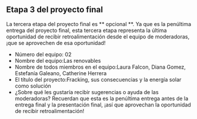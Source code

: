 ## Etapa 3 del proyecto final

La tercera etapa del proyecto final es ** opcional **. Ya que es la penúltima entrega del proyecto final, esta tercera etapa representa la última oportunidad de recibir retroalimentación desde el equipo de moderadoras, ¡que se aprovechen de esa oportunidad!

- Número del equipo: 02
- Nombre del equipo:Las renovables
- Nombre de todos miembros en el equipo:Laura Falcon, Diana Gomez, Estefanía Galeano, Catherine Herrera
- El título del proyecto:Fracking, sus consecuencias y la energía solar como solución
- ¿Sobre qué les gustaría recibir sugerencias o ayuda de las moderadoras? Recuerdan que esta es la penúltima entrega antes de la entrega final y la presentación final, ¡así que aprovechan la oportunidad de recibir retroalimentación!
